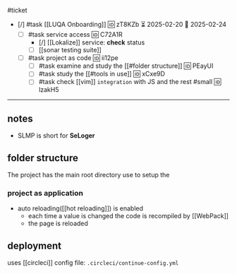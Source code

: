#ticket 

- [/] #task [[LUQA Onboarding]] 🆔 zT8KZb ⏳ 2025-02-20 📅 2025-02-24
	- [ ] #task service access 🆔 C72A1R
		- [/] [[Lokalize]] service: **check** status
		- [ ] [[sonar testing suite]]
	- [ ] #task project as code 🆔 ii12pe
		- [ ] #task examine and study the [[#folder structure]] 🆔 PEayUI
		- [ ]  #task study the [[#tools in use]] 🆔 xCxe9D
		- [ ] #task check [[vim]] `integration` with JS and the rest #small  🆔 lzakH5

___

## notes

- SLMP is short for **SeLoger**

## folder structure

The project has the main root directory use to setup the 

### project as **application**

- auto reloading([[hot reloading]]) is enabled
	- each time a value is changed the code is recompiled by [[WebPack]]
	- the page is reloaded

## deployment

uses [[circleci]]
config file: `.circleci/continue-config.yml`
